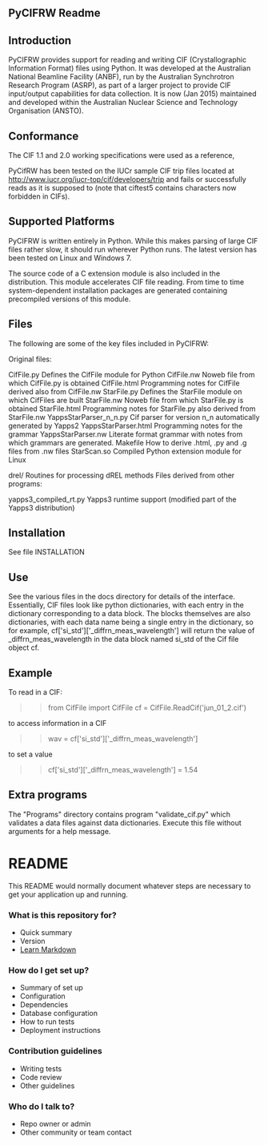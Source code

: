 PyCIFRW Readme
--------------

Introduction
------------

PyCIFRW provides support for reading and writing CIF (Crystallographic
Information Format) files using Python.  It was developed at the
Australian National Beamline Facility (ANBF), run by the Australian
Synchrotron Research Program (ASRP), as part of a larger project to
provide CIF input/output capabilities for data collection.  It is
now (Jan 2015) maintained and developed within the Australian Nuclear Science and
Technology Organisation (ANSTO).

Conformance
-----------

The CIF 1.1 and 2.0 working specifications were used as a reference,

PyCifRW has been tested on the IUCr sample CIF trip files located at
http://www.iucr.org/iucr-top/cif/developers/trip and fails or 
successfully reads as it is supposed to (note that ciftest5 contains
characters now forbidden in CIFs).   

Supported Platforms
-------------------

PyCIFRW is written entirely in Python.  While this makes parsing of large
CIF files rather slow, it should run wherever Python runs.  The latest version
has been tested on Linux and Windows 7.

The source code of a C extension module is also included in the distribution.
This module accelerates CIF file reading. From time to time 
system-dependent installation packages are generated containing precompiled
versions of this module. 

Files
-----

The following are some of the key files included in PyCIFRW:

Original files:

CifFile.py                     Defines the CifFile module for Python
CifFile.nw                     Noweb file from which CifFile.py is obtained
CifFile.html                   Programming notes for CifFile derived also from
                               CifFile.nw
StarFile.py                    Defines the StarFile module on which CifFiles are built
StarFile.nw                    Noweb file from which StarFile.py is obtained
StarFile.html                  Programming notes for StarFile.py also derived from StarFile.nw
YappsStarParser_n_n.py         Cif parser for version n_n automatically generated by Yapps2 
YappsStarParser.html           Programming notes for the grammar
YappsStarParser.nw             Literate format grammar with notes from which grammars are
			       generated.
Makefile                       How to derive .html, .py and .g files from .nw files
StarScan.so                    Compiled Python extension module for Linux

drel/                          Routines for processing dREL methods
Files derived from other programs:

yapps3_compiled_rt.py           Yapps3 runtime support (modified part of the
                               Yapps3 distribution)

Installation
------------

See file INSTALLATION

Use
---

See the various files in the docs directory for details of the interface.  
Essentially, CIF files look like python dictionaries, with each 
entry in the dictionary corresponding to a data block.  The blocks 
themselves are also dictionaries, with each data name being a 
single entry in the dictionary, so for example,
cf['si_std']['_diffrn_meas_wavelength'] will return the value of 
_diffrn_meas_wavelength in the data block named si_std of the Cif file object
cf.


Example
-------

To read in a CIF:
>> from CifFile import CifFile
>> cf = CifFile.ReadCif('jun_01_2.cif')

to access information in a CIF

>> wav = cf['si_std']['_diffrn_meas_wavelength']

to set a value

>> cf['si_std']['_diffrn_meas_wavelength'] = 1.54


Extra programs
--------------

The "Programs" directory contains program "validate_cif.py" which
validates a data files against data dictionaries.  Execute this file
without arguments for a help message.
# README #

This README would normally document whatever steps are necessary to get your application up and running.

### What is this repository for? ###

* Quick summary
* Version
* [Learn Markdown](https://bitbucket.org/tutorials/markdowndemo)

### How do I get set up? ###

* Summary of set up
* Configuration
* Dependencies
* Database configuration
* How to run tests
* Deployment instructions

### Contribution guidelines ###

* Writing tests
* Code review
* Other guidelines

### Who do I talk to? ###

* Repo owner or admin
* Other community or team contact